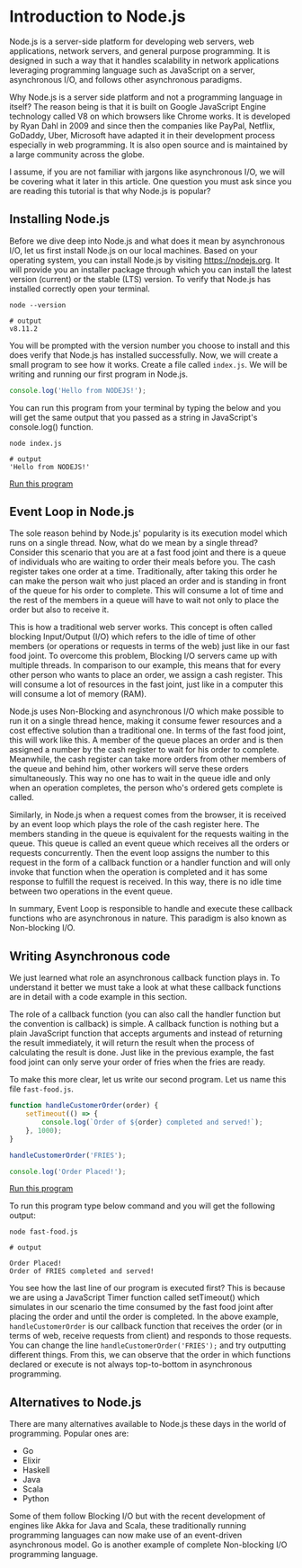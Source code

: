 # Introduction to Node.js

Node.js is a server-side platform for developing web servers, web applications, network servers, and general purpose programming. It is designed in such a way that it handles scalability in network applications leveraging programming language such as JavaScript on a server, asynchronous I/O, and follows other asynchronous paradigms.

Why Node.js is a server side platform and not a programming language in itself? The reason being is that it is built on Google JavaScript Engine technology called V8 on which browsers like Chrome works. It is developed by Ryan Dahl in 2009 and since then the companies like PayPal, Netflix, GoDaddy, Uber, Microsoft have adapted it in their development process especially in web programming. It is also open source and is maintained by a large community across the globe.

I assume, if you are not familiar with jargons like asynchronous I/O, we will be covering what it later in this article. One question you must ask since you are reading this tutorial is that why Node.js is popular?

## Installing Node.js

Before we dive deep into Node.js and what does it mean by asynchronous I/O, let us first install Node.js on our local machines. Based on your operating system, you can install Node.js by visiting https://nodejs.org. It will provide you an installer package through which you can install the latest version (current) or the stable (LTS) version. To verify that Node.js has installed correctly open your terminal.

```shell
node --version

# output
v8.11.2
```

You will be prompted with the version number you choose to install and this does verify that Node.js has installed successfully. Now, we will create a small program to see how it works. Create a file called `index.js`. We will be writing and running our first program in Node.js.

```js
console.log('Hello from NODEJS!');
```

You can run this program from your terminal by typing the below and you will get the same output that you passed as a string in JavaScript's console.log() function.

```shell
node index.js

# output
'Hello from NODEJS!'
```

[Run this program](https://repl.it/@amandeepmittal/m10)

## Event Loop in Node.js

The sole reason behind by Node.js' popularity is its execution model which runs on a single thread. Now, what do we mean by a single thread? Consider this scenario that you are at a fast food joint and there is a queue of individuals who are waiting to order their meals before you. The cash register takes one order at a time. Traditionally, after taking this order he can make the person wait who just placed an order and is standing in front of the queue for his order to complete. This will consume a lot of time and the rest of the members in a queue will have to wait not only to place the order but also to receive it.

This is how a traditional web server works. This concept is often called blocking Input/Output (I/O) which refers to the idle of time of other members (or operations or requests in terms of the web) just like in our fast food joint. To overcome this problem, Blocking I/O servers came up with multiple threads. In comparison to our example, this means that for every other person who wants to place an order, we assign a cash register. This will consume a lot of resources in the fast joint, just like in a computer this will consume a lot of memory (RAM).

Node.js uses Non-Blocking and asynchronous I/O which make possible to run it on a single thread hence, making it consume fewer resources and a cost effective solution than a traditional one. In terms of the fast food joint, this will work like this. A member of the queue places an order and is then assigned a number by the cash register to wait for his order to complete. Meanwhile, the cash register can take more orders from other members of the queue and behind him, other workers will serve these orders simultaneously. This way no one has to wait in the queue idle and only when an operation completes, the person who's ordered gets complete is called.

Similarly, in Node.js when a request comes from the browser, it is received by an event loop which plays the role of the cash register here. The members standing in the queue is equivalent for the requests waiting in the queue. This queue is called an event queue which receives all the orders or requests concurrently. Then the event loop assigns the number to this request in the form of a callback function or a handler function and will only invoke that function when the operation is completed and it has some response to fulfill the request is received. In this way, there is no idle time between two operations in the event queue.

In summary, Event Loop is responsible to handle and execute these callback functions who are asynchronous in nature. This paradigm is also known as Non-blocking I/O.

## Writing Asynchronous code

We just learned what role an asynchronous callback function plays in. To understand it better we must take a look at what these callback functions are in detail with a code example in this section.

The role of a callback function (you can also call the handler function but the convention is callback) is simple. A callback function is nothing but a plain JavaScript function that accepts arguments and instead of returning the result immediately, it will return the result when the process of calculating the result is done. Just like in the previous example, the fast food joint can only serve your order of fries when the fries are ready.

To make this more clear, let us write our second program. Let us name this file `fast-food.js`.

```js
function handleCustomerOrder(order) {
	setTimeout(() => {
		console.log(`Order of ${order} completed and served!`);
	}, 1000);
}

handleCustomerOrder('FRIES');

console.log('Order Placed!');
```

[Run this program](https://repl.it/@amandeepmittal/module1-1)

To run this program type below command and you will get the following output:

```shell
node fast-food.js

# output

Order Placed!
Order of FRIES completed and served!
```

You see how the last line of our program is executed first? This is because we are using a JavaScript Timer function called setTimeout() which simulates in our scenario the time consumed by the fast food joint after placing the order and until the order is completed. In the above example, `handleCustomerOrder` is our callback function that receives the order (or in terms of web, receive requests from client) and responds to those requests. You can change the line `handleCustomerOrder('FRIES');` and try outputting different things. From this, we can observe that the order in which functions declared or execute is not always top-to-bottom in asynchronous programming.

## Alternatives to Node.js

There are many alternatives available to Node.js these days in the world of programming. Popular ones are:

- Go
- Elixir
- Haskell
- Java
- Scala
- Python

Some of them follow Blocking I/O but with the recent development of engines like Akka for Java and Scala, these traditionally running programming languages can now make use of an event-driven asynchronous model. Go is another example of complete Non-blocking I/O programming language.
